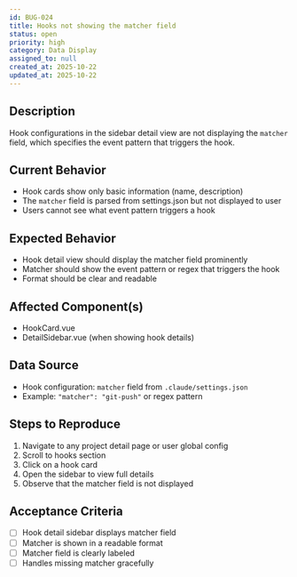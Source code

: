 ```yaml
---
id: BUG-024
title: Hooks not showing the matcher field
status: open
priority: high
category: Data Display
assigned_to: null
created_at: 2025-10-22
updated_at: 2025-10-22
---
```


## Description
Hook configurations in the sidebar detail view are not displaying the `matcher` field, which specifies the event pattern that triggers the hook.

## Current Behavior
- Hook cards show only basic information (name, description)
- The `matcher` field is parsed from settings.json but not displayed to user
- Users cannot see what event pattern triggers a hook

## Expected Behavior
- Hook detail view should display the matcher field prominently
- Matcher should show the event pattern or regex that triggers the hook
- Format should be clear and readable

## Affected Component(s)
- HookCard.vue
- DetailSidebar.vue (when showing hook details)

## Data Source
- Hook configuration: `matcher` field from `.claude/settings.json`
- Example: `"matcher": "git-push"` or regex pattern

## Steps to Reproduce
1. Navigate to any project detail page or user global config
2. Scroll to hooks section
3. Click on a hook card
4. Open the sidebar to view full details
5. Observe that the matcher field is not displayed

## Acceptance Criteria
- [ ] Hook detail sidebar displays matcher field
- [ ] Matcher is shown in a readable format
- [ ] Matcher field is clearly labeled
- [ ] Handles missing matcher gracefully
